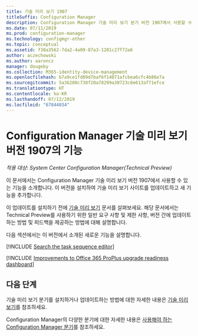 ```yaml
---
title: 기술 미리 보기 1907
titleSuffix: Configuration Manager
description: Configuration Manager 기술 미리 보기 분기 버전 1907에서 사용할 수 있는 새로운 기능에 대해 알아봅니다.
ms.date: 07/11/2019
ms.prod: configuration-manager
ms.technology: configmgr-other
ms.topic: conceptual
ms.assetid: f30a3562-7da2-4a09-87a3-1201c27f72a6
author: aczechowski
ms.author: aaroncz
manager: dougeby
ms.collection: M365-identity-device-management
ms.openlocfilehash: b7a9ce1fd89d7baf6f14071afcbea6cfc4b86e7a
ms.sourcegitcommit: 5a36200c738f20a78299a30723c8e613af71efce
ms.translationtype: HT
ms.contentlocale: ko-KR
ms.lasthandoff: 07/12/2019
ms.locfileid: "67844034"
---
```

# <a name="features-in-configuration-manager-technical-preview-version-1907"></a>Configuration Manager 기술 미리 보기 버전 1907의 기능

*적용 대상: System Center Configuration Manager(Technical Preview)*

이 문서에서는 Configuration Manager 기술 미리 보기 버전 1907에서 사용할 수 있는 기능을 소개합니다. 이 버전을 설치하여 기술 미리 보기 사이트를 업데이트하고 새 기능을 추가합니다.

이 업데이트를 설치하기 전에 [기술 미리 보기](/sccm/core/get-started/technical-preview) 문서를 살펴보세요. 해당 문서에서는 Technical Preview를 사용하기 위한 일반 요구 사항 및 제한 사항, 버전 간에 업데이트하는 방법 및 피드백을 제공하는 방법에 대해 설명합니다.

다음 섹션에서는 이 버전에서 소개된 새로운 기능을 설명합니다.

<!-- [!INCLUDE [Example feature name](includes/1903/1234567.md)] -->

[!INCLUDE [Search the task sequence editor](includes/1907/4621085.md)]

[!INCLUDE [Improvements to Office 365 ProPlus upgrade readiness dashboard](includes/1907/4021125.md)]

<!-- ## Known issues -->

<!-- [!INCLUDE [Client health dashboard](includes/1903/known-issue-health.md)] -->

## <a name="next-steps"></a>다음 단계

기술 미리 보기 분기를 설치하거나 업데이트하는 방법에 대한 자세한 내용은 [기술 미리 보기](/sccm/core/get-started/technical-preview)를 참조하세요.

Configuration Manager의 다양한 분기에 대한 자세한 내용은 [사용해야 하는 Configuration Manager 분기](/sccm/core/understand/which-branch-should-i-use)를 참조하세요.
